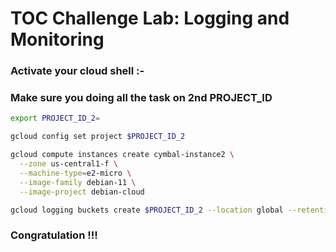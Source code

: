 
# TOC Challenge Lab: Logging and Monitoring













### Activate your cloud shell :- 

### Make sure you doing all the task on 2nd PROJECT_ID 


```bash
export PROJECT_ID_2=
```


```bash
gcloud config set project $PROJECT_ID_2

gcloud compute instances create cymbal-instance2 \
  --zone us-central1-f \
  --machine-type=e2-micro \
  --image-family debian-11 \
  --image-project debian-cloud

gcloud logging buckets create $PROJECT_ID_2 --location global --retention-days 365
```

### Congratulation !!!